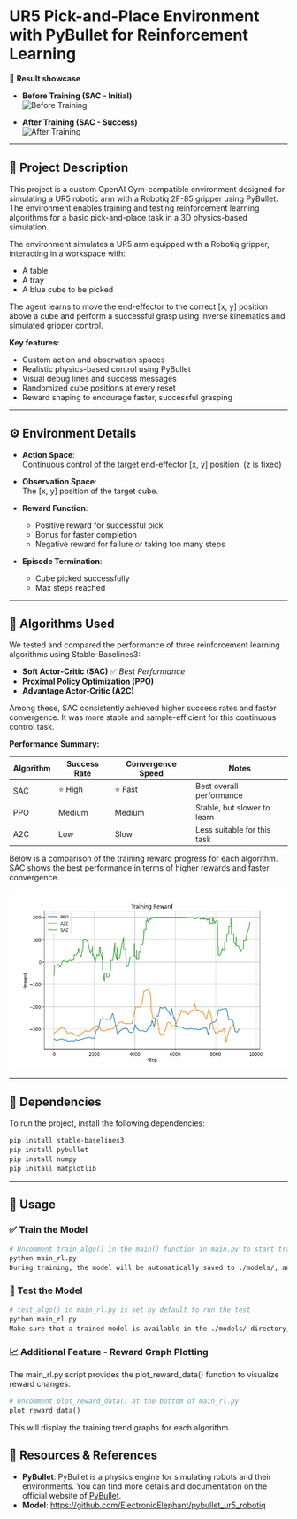 # UR5 Pick-and-Place Environment with PyBullet for Reinforcement Learning

🎥 **Result showcase**

- **Before Training (SAC - Initial)**  
  ![Before Training](./images/demo_before.gif)

- **After Training (SAC - Success)**  
  ![After Training](./images/demo_after.gif)


---

## 🚀 Project Description

This project is a custom OpenAI Gym-compatible environment designed for simulating a UR5 robotic arm with a Robotiq 2F-85 gripper using PyBullet. The environment enables training and testing reinforcement learning algorithms for a basic pick-and-place task in a 3D physics-based simulation.

The environment simulates a UR5 arm equipped with a Robotiq gripper, interacting in a workspace with:
- A table
- A tray
- A blue cube to be picked

The agent learns to move the end-effector to the correct [x, y] position above a cube and perform a successful grasp using inverse kinematics and simulated gripper control.

**Key features:**
- Custom action and observation spaces
- Realistic physics-based control using PyBullet
- Visual debug lines and success messages
- Randomized cube positions at every reset
- Reward shaping to encourage faster, successful grasping

---

## ⚙️ Environment Details

- **Action Space**:  
  Continuous control of the target end-effector [x, y] position. (z is fixed)

- **Observation Space**:  
  The [x, y] position of the target cube.

- **Reward Function**:  
  - Positive reward for successful pick
  - Bonus for faster completion
  - Negative reward for failure or taking too many steps

- **Episode Termination**:
  - Cube picked successfully
  - Max steps reached

---


## 🧠 Algorithms Used

We tested and compared the performance of three reinforcement learning algorithms using Stable-Baselines3:

- **Soft Actor-Critic (SAC)** ✅ *Best Performance*
- **Proximal Policy Optimization (PPO)**
- **Advantage Actor-Critic (A2C)**

Among these, SAC consistently achieved higher success rates and faster convergence. It was more stable and sample-efficient for this continuous control task.

**Performance Summary:**

| Algorithm | Success Rate | Convergence Speed | Notes                        |
|-----------|--------------|-------------------|------------------------------|
| SAC       | ⭐ High      | ⭐ Fast            | Best overall performance     |
| PPO       | Medium      | Medium            | Stable, but slower to learn  |
| A2C       | Low         | Slow              | Less suitable for this task  |

Below is a comparison of the training reward progress for each algorithm. SAC shows the best performance in terms of higher rewards and faster convergence.

![Training Reward Comparison](./images/reward_comparison.png)

---


## 🤖 Dependencies

To run the project, install the following dependencies:

```bash
pip install stable-baselines3
pip install pybullet
pip install numpy
pip install matplotlib
```

---


## 🚀 Usage

### ✅ Train the Model

```bash
# Uncomment train_algo() in the main() function in main.py to start training
python main_rl.py
During training, the model will be automatically saved to ./models/, and logs will be recorded in ./logs/.
```

### 🧪 Test the Model

```bash
# test_algo() in main_rl.py is set by default to run the test
python main_rl.py
Make sure that a trained model is available in the ./models/ directory, and modify the model name accordingly to load it.
```

### 📈 Additional Feature - Reward Graph Plotting

The main_rl.py script provides the plot_reward_data() function to visualize reward changes:

```python
# Uncomment plot_reward_data() at the bottom of main_rl.py
plot_reward_data()
```

This will display the training trend graphs for each algorithm.


## 🤖 Resources & References

- **PyBullet**: PyBullet is a physics engine for simulating robots and their environments. You can find more details and documentation on the official website of [PyBullet](https://pybullet.org/).
-  **Model**: https://github.com/ElectronicElephant/pybullet_ur5_robotiq


